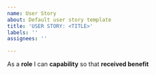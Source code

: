 ```yaml
---
name: User Story
about: Default user story template
title: 'USER STORY: <TITLE>'
labels: ''
assignees: ''

---
```


As a **role**  I can **capability** so that **received benefit**
